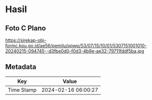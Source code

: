 # Hasil

## Foto C Plano

https://sirekap-obj-formc.kpu.go.id/ae56/pemilu/ppwp/53/07/15/10/01/5307151001010-20240215-094745--d3fbe0d0-f0d3-4b9e-ae32-79711fddf5ba.jpg


## Metadata

| Key        | Value               |
| ---------- | ------------------- |
| Time Stamp | 2024-02-16 06:00:27 |



